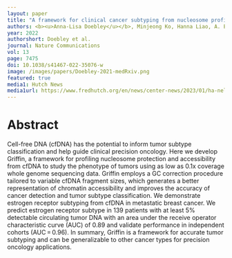 ```yaml
---
layout: paper
title: "A framework for clinical cancer subtyping from nucleosome profiling of cell-free DNA"
authors: <b><u>Anna-Lisa Doebley</u></b>, Minjeong Ko, Hanna Liao, A. Eden Cruikshank, Katheryn Santos, Caroline Kikawa, Joseph B. Hiatt, Robert D. Patton, Navonil De Sarkar, Katharine A. Collier, Anna C. H. Hoge, Katharine Chen, Anat Zimmer, Zachary T. Weber, Mohamed Adil, Jonathan B. Reichel, Paz Polak, Viktor A. Adalsteinsson, Peter S. Nelson, David MacPherson, Heather A. Parsons, Daniel G. Stover, <b><u>Gavin Ha</u></b>.
year: 2022
authorshort: Doebley et al.
journal: Nature Communications
vol: 13
page: 7475
doi: 10.1038/s41467-022-35076-w
image: /images/papers/Doebley-2021-medRxiv.png
featured: true
media1: Hutch News
media1url: https://www.fredhutch.org/en/news/center-news/2023/01/ha-nelson-computational-tool-ctdna-epigenetics.html
---
```


# Abstract

Cell-free DNA (cfDNA) has the potential to inform tumor subtype classification and help guide clinical precision oncology. Here we develop Griffin, a framework for profiling nucleosome protection and accessibility from cfDNA to study the phenotype of tumors using as low as 0.1x coverage whole genome sequencing data. Griffin employs a GC correction procedure tailored to variable cfDNA fragment sizes, which generates a better representation of chromatin accessibility and improves the accuracy of cancer detection and tumor subtype classification. We demonstrate estrogen receptor subtyping from cfDNA in metastatic breast cancer. We predict estrogen receptor subtype in 139 patients with at least 5% detectable circulating tumor DNA with an area under the receive operator characteristic curve (AUC) of 0.89 and validate performance in independent cohorts (AUC = 0.96). In summary, Griffin is a framework for accurate tumor subtyping and can be generalizable to other cancer types for precision oncology applications.
